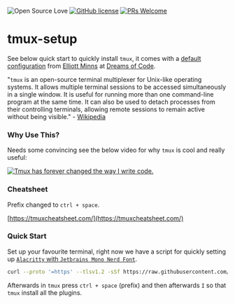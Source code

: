 ![Open Source Love](https://badges.frapsoft.com/os/v2/open-source.svg?v=103) [![GitHub license](https://img.shields.io/badge/licence-GPL--3.0-blue)](LICENSE) [![PRs Welcome](https://img.shields.io/badge/PRs-welcome-green.svg)](.github/CONTRIBUTING.md)
<br>

# tmux-setup
See below quick start to quickly install `tmux`, it comes with a [default configuration](https://github.com/dreamsofcode-io/tmux/blob/main/tmux.conf) from [Elliott Minns](https://github.com/elliottminns) at [Dreams of Code](https://github.com/dreamsofcode-io).

"`tmux` is an open-source terminal multiplexer for Unix-like operating systems. It allows multiple terminal sessions to be accessed simultaneously in a single window. It is useful for running more than one command-line program at the same time. It can also be used to detach processes from their controlling terminals, allowing remote sessions to remain active without being visible." - [Wikipedia](https://en.wikipedia.org/wiki/Tmux)

### Why Use This?

Needs some convincing see the below video for why `tmux` is cool and really useful:

[![Tmux has forever changed the way I write code.](https://i.ytimg.com/vi/DzNmUNvnB04/hqdefault.jpg)](https://youtu.be/DzNmUNvnB04?si=DV9qZ_wqu6z1dCwE)

### Cheatsheet

Prefix changed to `ctrl + space`.

[https://tmuxcheatsheet.com/](https://tmuxcheatsheet.com/)

### Quick Start

Set up your favourite terminal, right now we have a script for quickly setting up [`Alacritty` with `Jetbrains Mono Nerd Font`](https://github.com/unix-terminal-setup/alacritty-setup).

```bash
curl --proto '=https' --tlsv1.2 -sSf https://raw.githubusercontent.com/unix-terminal-setup/tmux-setup/main/setup.sh | bash
```

Afterwards in `tmux` press `ctrl + space` (prefix) and then afterwards `I` so that `tmux` install all the plugins.

